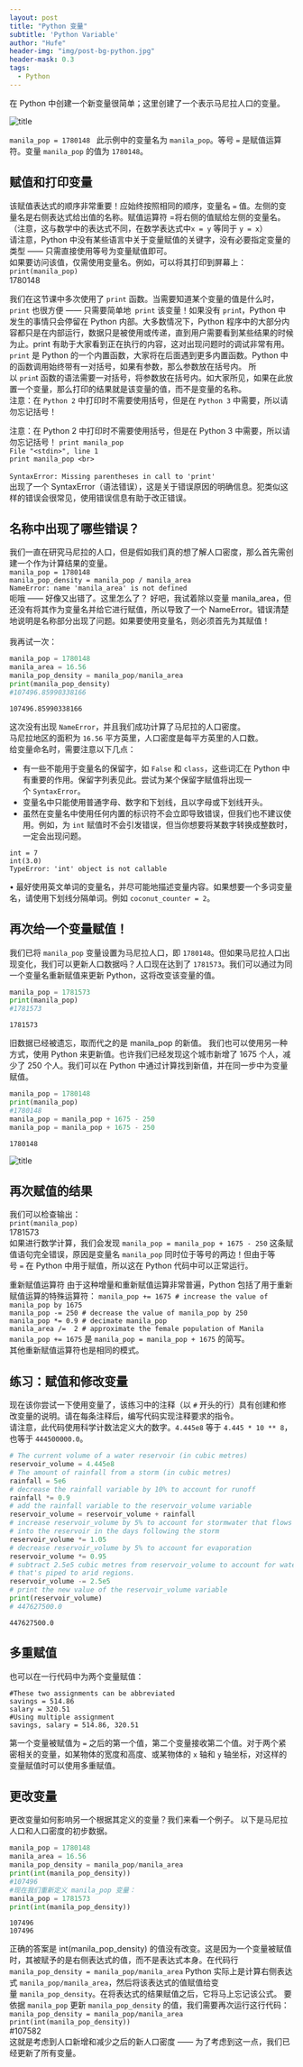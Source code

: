 ```yaml
---
layout: post
title: "Python 变量"
subtitle: 'Python Variable'
author: "Hufe"
header-img: "img/post-bg-python.jpg"
header-mask: 0.3
tags:
  - Python
---
```


在 Python 中创建一个新变量很简单；这里创建了一个表示马尼拉人口的变量。

![title](https://gitee.com/hufe09/image_hosting/raw/master/PicGo/1552917771728-1552917772177.png)

`manila_pop = 1780148 ` 
此示例中的变量名为 `manila_pop`。等号 `=` 是赋值运算符。变量 `manila_pop` 的值为 `1780148`。

## 赋值和打印变量
该赋值表达式的顺序非常重要！应始终按照相同的顺序，变量名 `=` 值。左侧的变量名是右侧表达式给出值的名称。赋值运算符 =将右侧的值赋给左侧的变量名。（注意，这与数学中的表达式不同，在数学表达式中`x = y` 等同于 `y = x`）  
请注意，Python 中没有某些语言中关于变量赋值的关键字，没有必要指定变量的类型 —— 只需直接使用等号为变量赋值即可。  
如果要访问该值，仅需使用变量名。例如，可以将其打印到屏幕上：  
`print(manila_pop)`  
1780148  

我们在这节课中多次使用了 `print` 函数。当需要知道某个变量的值是什么时，`print` 也很方便 —— 只需要简单地` print` 该变量！如果没有 `prin`t，Python 中发生的事情只会停留在 Python 内部。大多数情况下，Python 程序中的大部分内容都只是在内部运行，数据只是被使用或传递，直到用户需要看到某些结果的时候为止。print 有助于大家看到正在执行的内容，这对出现问题时的调试非常有用。  
`print` 是 Python 的一个内置函数，大家将在后面遇到更多内置函数。Python 中的函数调用始终带有一对括号，如果有参数，那么参数放在括号内。 所以 `prin`t 函数的语法需要一对括号，将参数放在括号内。如大家所见，如果在此放置一个变量，那么打印的结果就是该变量的值，而不是变量的名称。  
注意：在 `Python 2` 中打印时不需要使用括号，但是在 `Python 3` 中需要，所以请勿忘记括号！  

注意：在 Python 2 中打印时不需要使用括号，但是在 Python 3 中需要，所以请勿忘记括号！
`print manila_pop`  
`File "<stdin>", line 1`  
`print manila_pop <br>`  
<br>
`SyntaxError: Missing parentheses in call to 'print'`  
出现了一个 SyntaxError（语法错误），这是关于错误原因的明确信息。犯类似这样的错误会很常见，使用错误信息有助于改正错误。              

## 名称中出现了哪些错误？  
我们一直在研究马尼拉的人口，但是假如我们真的想了解人口密度，那么首先需创建一个作为计算结果的变量。  
`manila_pop = 1780148`  
`manila_pop_density = manila_pop / manila_area`  
`NameError: name 'manila_area' is not defined`  
呃哦 —— 好像又出错了。这里怎么了？ 好吧，我试着除以变量 manila_area，但还没有将其作为变量名并给它进行赋值，所以导致了一个 NameError。错误清楚地说明是名称部分出现了问题。如果要使用变量名，则必须首先为其赋值！  
<br>
我再试一次：  


```python
manila_pop = 1780148
manila_area = 16.56
manila_pop_density = manila_pop/manila_area 
print(manila_pop_density)
#107496.85990338166
```

    107496.85990338166


这次没有出现 `NameError`，并且我们成功计算了马尼拉的人口密度。  
马尼拉地区的面积为 `16.56` 平方英里，人口密度是每平方英里的人口数。  
给变量命名时，需要注意以下几点：  
- 有一些不能用于变量名的保留字，如 `False` 和 `class`，这些词汇在 Python 中有重要的作用。保留字列表见此。尝试为某个保留字赋值将出现一个 `SyntaxError`。
- 变量名中只能使用普通字母、数字和下划线，且以字母或下划线开头。
- 虽然在变量名中使用任何内置的标识符不会立即导致错误，但我们也不建议使用。例如，为 `int` 赋值时不会引发错误，但当你想要将某数字转换成整数时，一定会出现问题。

`int = 7`  
`int(3.0)`  
`TypeError: 'int' object is not callable`

• 最好使用英文单词的变量名，并尽可能地描述变量内容。如果想要一个多词变量名，请使用下划线分隔单词。例如 `coconut_counter = 2`。

## 再次给一个变量赋值！  
我们已将 `manila_pop` 变量设置为马尼拉人口，即 `1780148`。但如果马尼拉人口出现变化，我们可以更新人口数据吗？人口现在达到了 `1781573`。我们可以通过为同一个变量名重新赋值来更新 Python，这将改变该变量的值。


```python
manila_pop = 1781573
print(manila_pop) 
#1781573
```

    1781573


旧数据已经被遗忘，取而代之的是 manila_pop 的新值。
我们也可以使用另一种方式，使用 Python 来更新值。也许我们已经发现这个城市新增了 1675 个人，减少了 250 个人。我们可以在 Python 中通过计算找到新值，并在同一步中为变量赋值。


```python
manila_pop = 1780148 
print(manila_pop)
#1780148  
manila_pop = manila_pop + 1675 - 250
manila_pop = manila_pop + 1675 - 250
```

    1780148


![title](https://gitee.com/hufe09/image_hosting/raw/master/PicGo/1552918866603-1552918866607.png)

## 再次赋值的结果
我们可以检查输出：  
`print(manila_pop)`  
1781573  
如果进行数学计算，我们会发现 `manila_pop = manila_pop + 1675 - 250` 这条赋值语句完全错误，原因是变量名 `manila_pop` 同时位于等号的两边！但由于等号 `=` 在 Python 中用于赋值，所以这在 Python 代码中可以正常运行。

重新赋值运算符
由于这种增量和重新赋值运算非常普遍，Python 包括了用于重新赋值运算的特殊运算符：
`manila_pop += 1675 # increase the value of manila_pop by 1675`  
`manila_pop -= 250 # decrease the value of manila_pop by 250`  
`manila_pop *= 0.9 # decimate manila_pop`  
`manila_area /=  2 # approximate the female population of Manila`  
`manila_pop += 1675` 是 `manila_pop = manila_pop + 1675` 的简写。  
其他重新赋值运算符也是相同的模式。

## 练习：赋值和修改变量
现在该你尝试一下使用变量了，该练习中的注释（以 `#` 开头的行）具有创建和修改变量的说明。请在每条注释后，编写代码实现注释要求的指令。  
请注意，此代码使用科学计数法定义大的数字。`4.445e8` 等于 `4.445 * 10 ** 8`，也等于 `444500000.0`。


```python
# The current volume of a water reservoir (in cubic metres)
reservoir_volume = 4.445e8
# The amount of rainfall from a storm (in cubic metres)
rainfall = 5e6
# decrease the rainfall variable by 10% to account for runoff
rainfall *= 0.9 
# add the rainfall variable to the reservoir_volume variable
reservoir_volume = reservoir_volume + rainfall 
# increase reservoir_volume by 5% to account for stormwater that flows
# into the reservoir in the days following the storm
reservoir_volume *= 1.05
# decrease reservoir_volume by 5% to account for evaporation
reservoir_volume *= 0.95
# subtract 2.5e5 cubic metres from reservoir_volume to account for water
# that's piped to arid regions.
reservoir_volume -= 2.5e5
# print the new value of the reservoir_volume variable
print(reservoir_volume)
# 447627500.0
```

    447627500.0


## 多重赋值
也可以在一行代码中为两个变量赋值：
```
#These two assignments can be abbreviated
savings = 514.86
salary = 320.51
#Using multiple assignment
savings, salary = 514.86, 320.51
```
第一个变量被赋值为 `=` 之后的第一个值，第二个变量接收第二个值。对于两个紧密相关的变量，如某物体的宽度和高度、或某物体的 `x` 轴和 `y` 轴坐标，对这样的变量赋值时可以使用多重赋值。

## 更改变量
更改变量如何影响另一个根据其定义的变量？我们来看一个例子。
以下是马尼拉人口和人口密度的初步数据。


```python
manila_pop = 1780148
manila_area = 16.56
manila_pop_density = manila_pop/manila_area
print(int(manila_pop_density))
#107496
#现在我们重新定义 manila_pop 变量：
manila_pop = 1781573
print(int(manila_pop_density))
```

    107496
    107496


正确的答案是 int(manila_pop_density) 的值没有改变。这是因为一个变量被赋值时，其被赋予的是右侧表达式的值，而不是表达式本身。在代码行  
`manila_pop_density = manila_pop/manila_area`
Python 实际上是计算右侧表达式 `manila_pop/manila_area`，然后将该表达式的值赋值给变量 `manila_pop_density`。在将表达式的结果赋值之后，它将马上忘记该公式。 要依据 `manila_pop` 更新 `manila_pop_density` 的值，我们需要再次运行这行代码：  
`manila_pop_density = manila_pop/manila_area`      
`print(int(manila_pop_density))`     
#107582  
这就是考虑到人口新增和减少之后的新人口密度 —— 为了考虑到这一点，我们已经更新了所有变量。
